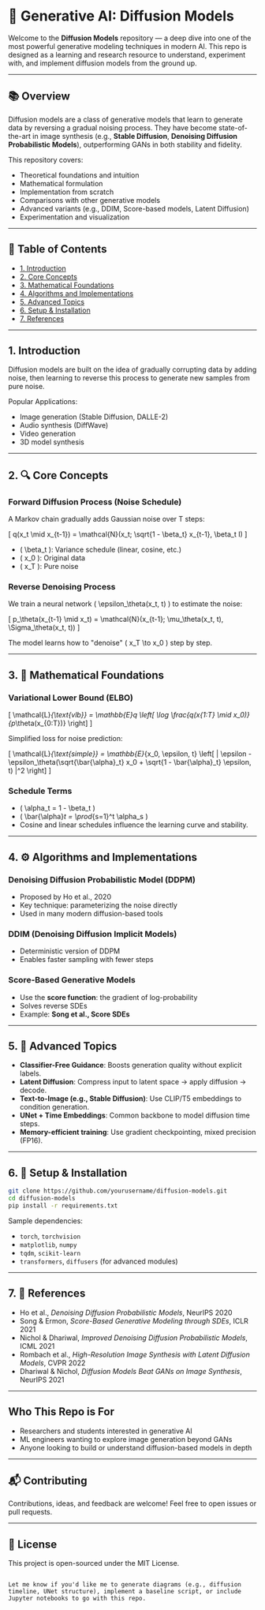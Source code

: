 # 🧪 Generative AI: Diffusion Models

Welcome to the **Diffusion Models** repository — a deep dive into one of the most powerful generative modeling techniques in modern AI. This repo is designed as a learning and research resource to understand, experiment with, and implement diffusion models from the ground up.

---

## 📚 Overview

Diffusion models are a class of generative models that learn to generate data by reversing a gradual noising process. They have become state-of-the-art in image synthesis (e.g., **Stable Diffusion**, **Denoising Diffusion Probabilistic Models**), outperforming GANs in both stability and fidelity.

This repository covers:

- Theoretical foundations and intuition
- Mathematical formulation
- Implementation from scratch
- Comparisons with other generative models
- Advanced variants (e.g., DDIM, Score-based models, Latent Diffusion)
- Experimentation and visualization

---

## 📌 Table of Contents

- [1. Introduction](#1-introduction)
- [2. Core Concepts](#2-core-concepts)
- [3. Mathematical Foundations](#3-mathematical-foundations)
- [4. Algorithms and Implementations](#4-algorithms-and-implementations)
- [5. Advanced Topics](#5-advanced-topics)
- [6. Setup & Installation](#6-setup--installation)
- [7. References](#7-references)

---

## 1. Introduction

Diffusion models are built on the idea of gradually corrupting data by adding noise, then learning to reverse this process to generate new samples from pure noise.

Popular Applications:
- Image generation (Stable Diffusion, DALLE-2)
- Audio synthesis (DiffWave)
- Video generation
- 3D model synthesis

---

## 2. 🔍 Core Concepts

### Forward Diffusion Process (Noise Schedule)
A Markov chain gradually adds Gaussian noise over T steps:

\[
q(x_t \mid x_{t-1}) = \mathcal{N}(x_t; \sqrt{1 - \beta_t} x_{t-1}, \beta_t I)
\]

- \( \beta_t \): Variance schedule (linear, cosine, etc.)
- \( x_0 \): Original data
- \( x_T \): Pure noise

### Reverse Denoising Process
We train a neural network \( \epsilon_\theta(x_t, t) \) to estimate the noise:

\[
p_\theta(x_{t-1} \mid x_t) = \mathcal{N}(x_{t-1}; \mu_\theta(x_t, t), \Sigma_\theta(x_t, t))
\]

The model learns how to "denoise" \( x_T \to x_0 \) step by step.

---

## 3. 🧮 Mathematical Foundations

### Variational Lower Bound (ELBO)

\[
\mathcal{L}_{\text{vlb}} = \mathbb{E}_q \left[ \log \frac{q(x_{1:T} \mid x_0)}{p_\theta(x_{0:T})} \right]
\]

Simplified loss for noise prediction:

\[
\mathcal{L}_{\text{simple}} = \mathbb{E}_{x_0, \epsilon, t} \left[ \| \epsilon - \epsilon_\theta(\sqrt{\bar{\alpha}_t} x_0 + \sqrt{1 - \bar{\alpha}_t} \epsilon, t) \|^2 \right]
\]

### Schedule Terms

- \( \alpha_t = 1 - \beta_t \)
- \( \bar{\alpha}_t = \prod_{s=1}^t \alpha_s \)
- Cosine and linear schedules influence the learning curve and stability.

---

## 4. ⚙️ Algorithms and Implementations

### Denoising Diffusion Probabilistic Model (DDPM)
- Proposed by Ho et al., 2020
- Key technique: parameterizing the noise directly
- Used in many modern diffusion-based tools

### DDIM (Denoising Diffusion Implicit Models)
- Deterministic version of DDPM
- Enables faster sampling with fewer steps

### Score-Based Generative Models
- Use the **score function**: the gradient of log-probability
- Solves reverse SDEs
- Example: **Song et al., Score SDEs**

---

## 5. 🚀 Advanced Topics

- **Classifier-Free Guidance**: Boosts generation quality without explicit labels.
- **Latent Diffusion**: Compress input to latent space → apply diffusion → decode.
- **Text-to-Image (e.g., Stable Diffusion)**: Use CLIP/T5 embeddings to condition generation.
- **UNet + Time Embeddings**: Common backbone to model diffusion time steps.
- **Memory-efficient training**: Use gradient checkpointing, mixed precision (FP16).

---

## 6. 🧪 Setup & Installation

```bash
git clone https://github.com/yourusername/diffusion-models.git
cd diffusion-models
pip install -r requirements.txt
````

Sample dependencies:

* `torch`, `torchvision`
* `matplotlib`, `numpy`
* `tqdm`, `scikit-learn`
* `transformers`, `diffusers` (for advanced modules)

---

## 7. 📘 References

* Ho et al., *Denoising Diffusion Probabilistic Models*, NeurIPS 2020
* Song & Ermon, *Score-Based Generative Modeling through SDEs*, ICLR 2021
* Nichol & Dhariwal, *Improved Denoising Diffusion Probabilistic Models*, ICML 2021
* Rombach et al., *High-Resolution Image Synthesis with Latent Diffusion Models*, CVPR 2022
* Dhariwal & Nichol, *Diffusion Models Beat GANs on Image Synthesis*, NeurIPS 2021

---

## Who This Repo is For

* Researchers and students interested in generative AI
* ML engineers wanting to explore image generation beyond GANs
* Anyone looking to build or understand diffusion-based models in depth

---

## 📬 Contributing

Contributions, ideas, and feedback are welcome! Feel free to open issues or pull requests.

---

## 🧾 License

This project is open-sourced under the MIT License.

```

Let me know if you'd like me to generate diagrams (e.g., diffusion timeline, UNet structure), implement a baseline script, or include Jupyter notebooks to go with this repo.
```

